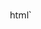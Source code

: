 `html
<!DOCTYPE html>
<html lang="fa" dir="rtl">
<head>
    <meta charset="UTF-8">
    <meta name="viewport" content="width=device-width, initial-scale=1.0">
    <title>مهدی آراسته - کارگردان و بازیگر تئاتر</title>
    <style>
        * {
            margin: 0;
            padding: 0;
            box-sizing: border-box;
            font-family: 'Segoe UI', Tahoma, Geneva, Verdana, sans-serif;
        }

        body {
            background: linear-gradient(135deg, #1a1a1a 0%, #2d2d2d 100%);
            color: #fff;
            line-height: 1.6;
        }

        .container {
            max-width: 1200px;
            margin: 0 auto;
            padding: 0 20px;
        }

        /* هدر و نویگیشن */
        header {
            background: rgba(0, 0, 0, 0.9);
            padding: 1rem 0;
            position: fixed;
            width: 100%;
            top: 0;
            z-index: 1000;
            backdrop-filter: blur(10px);
        }

        nav {
            display: flex;
            justify-content: space-between;
            align-items: center;
        }

        .logo {
            font-size: 1.8rem;
            font-weight: bold;
            color: #e74c3c;
        }

        .nav-links {
            display: flex;
            list-style: none;
            gap: 2rem;
        }

        .nav-links a {
            color: #fff;
            text-decoration: none;
            transition: color 0.3s;
        }

        .nav-links a:hover {
            color: #e74c3c;
        }

        /* هیرو سکشن */
        .hero {
            height: 100vh;
            display: flex;
            align-items: center;
            background: linear-gradient(rgba(0,0,0,0.7), rgba(0,0,0,0.7)), url('pattern.png');
            text-align: center;
        }

        .hero-content h1 {
            font-size: 3.5rem;
            margin-bottom: 1rem;
            background: linear-gradient(45deg, #e74c3c, #f39c12);
            -webkit-background-clip: text;
            -webkit-text-fill-color: transparent;
        }

        .hero-content p {
            font-size: 1.3rem;
            margin-bottom: 2rem;
            color: #ccc;
        }

        .btn {
            display: inline-block;
            padding: 12px 30px;
            background: #e74c3c;
            color: white;
            text-decoration: none;
            border-radius: 5px;
            transition: background 0.3s;
        }

        .btn:hover {
            background: #c0392b;
        }

        /* گالری */
        .gallery {
            padding: 5rem 0;
        }

        .section-title {
            text-align: center;
            font-size: 2.5rem;
            margin-bottom: 3rem;
            color: #e74c3c;
        }

        .projects-grid {
            display: grid;
            grid-template-columns: repeat(auto-fit, minmax(300px, 1fr));
            gap: 2rem;
        }

        .project-card {
            background: rgba(255, 255, 255, 0.1);
            border-radius: 10px;
            overflow: hidden;
            transition: transform 0.3s;
        }





        .project-card:hover {
            transform: translateY(-10px);
        }

        .project-img {
            width: 100%;
            height: 250px;
            object-fit: cover;
        }

        .project-info {
            padding: 1.5rem;
        }

        .project-info h3 {
            color: #f39c12;
            margin-bottom: 0.5rem;
        }

        /* بخش تماس */
        .contact {
            padding: 5rem 0;
            background: rgba(0, 0, 0, 0.5);
        }

        .contact-info {
            text-align: center;
            font-size: 1.2rem;
        }

        .email {
            color: #e74c3c;
            font-size: 1.4rem;
            margin: 1rem 0;
        }

        /* فوتور */
        footer {
            background: #000;
            padding: 2rem 0;
            text-align: center;
            color: #666;
        }

        /* رسپانسیو */
        @media (max-width: 768px) {
            .nav-links {
                display: none;
            }
            
            .hero-content h1 {
                font-size: 2.5rem;
            }
            
            .projects-grid {
                grid-template-columns: 1fr;
            }
        }
    </style>
</head>
<body>
    <header>
        <nav class="container">
            <div class="logo">مهدی آراسته</div>
            <ul class="nav-links">
                <li><a href="#home">خانه</a></li>
                <li><a href="#bio">بیوگرافی</a></li>
                <li><a href="#gallery">آثار</a></li>
                <li><a href="#contact">تماس</a></li>
            </ul>
        </nav>
    </header>

    <section id="home" class="hero">
        <div class="container hero-content">
            <h1>مهدی آراسته</h1>
            <p>کارگردان، بازیگر و نویسنده تئاتر، سینما و موسیقی</p>
            <p>کارگردانی ۲۱ اثر ماندگار در عرصه تئاتر</p>
            <a href="#gallery" class="btn">مشاهده آثار</a>
        </div>
    </section>

    <section id="gallery" class="gallery">
        <div class="container">
            <h2 class="section-title">گالری آثار</h2>
            <div class="projects-grid">
                <!-- کارت‌های آثار به صورت داینامیک اضافه خواهند شد -->
                <div class="project-card">
                    <img src="poster1.jpg" alt="مرگ یزدگرد" class="project-img">
                    <div class="project-info">
                        <h3>مرگ یزدگرد</h3>
                        <p>نویسنده: بهرام بیضایی</p>
                        <p>زمان: ۱۲-۱۳ خرداد ۱۴۰۳</p>
                    </div>
                </div>
                <!-- بقیه کارت‌ها... -->
            </div>
        </div>
    </section>

    <section id="contact" class="contact">
        <div class="container">
            <h2 class="section-title">تماس با من</h2>
            <div class="contact-info">
                <p>برای همکاری و اطلاعات بیشتر:</p>
                <div class="email">mahdi.arasteh82@gmail.com</div>
                <p>کارگردان، بازیگر، نویسنده و نمایشنامه‌نویس</p>
            </div>
        </div>
    </section>

    <footer>
        <div class="container">
            <p>© ۲۰۲۴ - کلیه حقوق محفوظ است</p>
        </div>
    </footer>

    <script>
        // اسکرول نرم برای لینک‌ها
        document.querySelectorAll('a[href^="#"]').forEach(anchor => {
            anchor.addEventListener('click', function (e) {
                e.preventDefault();
                document.querySelector(this.getAttribute('href')).scrollIntoView({
                    behavior: 'smooth'
                });
            });
        });
    </script>
</body>
</html>
`

